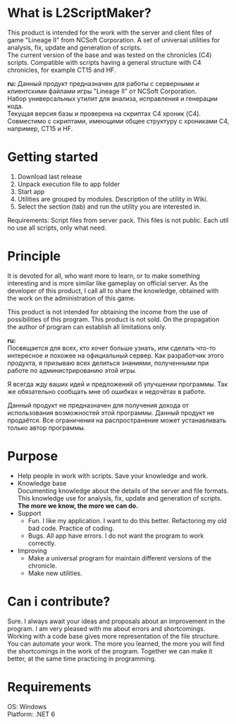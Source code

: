 # What is L2ScriptMaker?
This product is intended for the work with the server and client files of game "Lineage II" from NСSoft Corporation.
A set of universal utilities for analysis, fix, update and generation of scripts.  
The current version of the base and was tested on the chronicles (C4) scripts. Compatible with scripts having a general structure with C4 chronicles, for example CT15 and HF.  

**ru:** Данный продукт предназначен для работы с серверными и клиентскими файлами игры "Lineage II" от NCSoft Corporation.  
Набор универсальных утилит для анализа, исправления и генерации кода.  
Текущая версия базы и проверена на скриптах С4 хроник (C4). Совместимо с скриптами, имеющими общее структуру с хрониками C4, например, CT15 и HF.  


# Getting started

1. Download last release
2. Unpack execution file to app folder
3. Start app
5. Utilities are grouped by modules. Description of the utility in Wiki.
6. Select the section (tab) and run the utility you are interested in.

Requirements:
Script files from server pack. This files is not public.
Each util no use all scripts, only what need.

# Principle

It is devoted for all, who want more to learn, or to make something interesting and is more similar like gameplay on official server.
As the developer of this product, I call all to share the knowledge, obtained with the work on the administration of this game.

This product is not intended for obtaining the income from the use of possibilities of this program.
This product is not sold. On the propagation the author of program can establish all limitations only.

**ru:**  
Посвящается для всех, кто хочет больше узнать, или сделать что-то интересное и похожее на официальный сервер.
Как разработчик этого продукта, я призываю всех делиться знаниями, полученными при работе по администрированию этой игры.

Я всегда жду ваших идей и предложений об улучшении программы. Так же обязательно сообщать мне об ошибках и недочётах в работе.

Данный продукт не предназначен для получения дохода от использования возможностей этой программы.
Данный продукт не продаётся. Все ограничения на распространение может устанавливать только автор программы.

# Purpose

* Help people in work with scripts. Save your knowledge and work.  
* Knowledge base  
Documenting knowledge about the details of the server and file formats. This knowledge use for analysis, fix, update and generation of scripts.  
**The more we know, the more we can do.**
* Support  
  * Fun. I like my application. I want to do this better. Refactoring my old bad code. Practice of coding.  
  * Bugs. All app have errors. I do not want the program to work correctly.
* Improving
  * Make a universal program for maintain different versions of the chronicle.
  * Make new utilities.

# Can i contribute?
Sure.
I always await your ideas and proposals about an improvement in the program. I am very pleased with me about errors and shortcomings.
Working with a code base gives more representation of the file structure. You can automate your work.
The more you learned, the more you will find the shortcomings in the work of the program.
Together we can make it better, at the same time practicing in programming.

# Requirements

OS: Windows  
Platform: .NET 6
